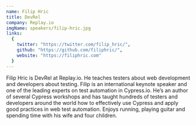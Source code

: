 ```yaml
---
name: Filip Hric
title: DevRel
company: Replay.io
imgName: speakers/filip-hric.jpg
links:
  {
    twitter: "https://twitter.com/filip_hric/",
    github: "https://github.com/filiphric/",
    website: "https://filiphric.com"
  }
---
```


Filip Hric is DevRel at Replay.io. He teaches testers about web development and developers about testing. Filip is an international keynote speaker and one of the leading experts on test automation in Cypress.io. He’s an author of several Cypress workshops and has taught hundreds of testers and developers around the world how to effectively use Cypress and apply good practices in web test automation. Enjoys running, playing guitar and spending time with his wife and four children.